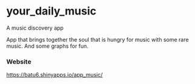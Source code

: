# your_daily_music
A music discovery app

App that brings together the soul that is hungry for music with some rare music. And some graphs for fun.

### Website

https://batu6.shinyapps.io/app_music/
